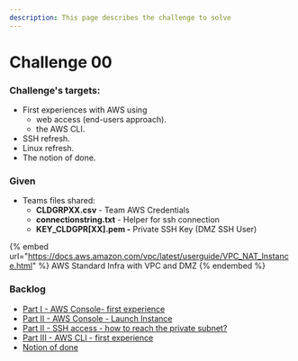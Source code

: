 ```yaml
---
description: This page describes the challenge to solve
---
```


# Challenge 00

### Challenge's targets:

* First experiences with AWS using&#x20;
  * web access (end-users approach).
  * the AWS CLI.
* SSH refresh.
* Linux refresh.
* The notion of done.

### Given

* Teams files shared:
  * **CLDGRPXX.csv** - Team AWS Credentials
  * **connectionstring.txt** - Helper for ssh connection
  * **KEY\_CLDGPR\[XX].pem -** Private SSH Key (DMZ SSH User)

{% embed url="https://docs.aws.amazon.com/vpc/latest/userguide/VPC_NAT_Instance.html" %}
AWS Standard Infra with VPC and DMZ
{% endembed %}

### Backlog

* [Part I - AWS Console- first experience](c1-part-i-console.md)&#x20;
* [Part II - AWS Console - Launch Instance](c1-part-ii-launch-instance.md)
* [Part II - SSH access - how to reach the private subnet?](c1-part-iii-ssh-access.md)
* [Part III - AWS CLI - first experience](c1-part-iv-aws-cli.md)
* [Notion of done](notion-of-done.md)
